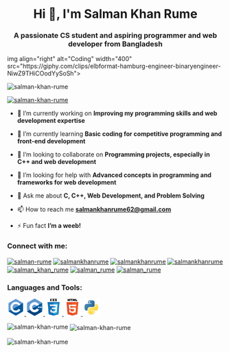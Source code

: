 <h1 align="center">Hi 👋, I'm Salman Khan Rume</h1>
<h3 align="center">A passionate CS student and aspiring programmer and web developer from Bangladesh</h3>
img align="right" alt="Coding" width="400" src="https://giphy.com/clips/elbformat-hamburg-engineer-binaryengineer-NiwZ9THiCOodYySoSh">


<p align="left"> <img src="https://komarev.com/ghpvc/?username=salman-khan-rume&label=Profile%20views&color=0e75b6&style=flat" alt="salman-khan-rume" /> </p>

<p align="left"> <a href="https://github.com/ryo-ma/github-profile-trophy"><img src="https://github-profile-trophy.vercel.app/?username=salman-khan-rume" alt="salman-khan-rume" /></a> </p>

- 🔭 I’m currently working on **Improving my programming skills and web development expertise**

- 🌱 I’m currently learning **Basic coding for competitive programming and front-end development**

- 👯 I’m looking to collaborate on **Programming projects, especially in C++ and web development**

- 🤝 I’m looking for help with **Advanced concepts in programming and frameworks for web development**

- 💬 Ask me about **C, C++, Web Development, and Problem Solving**

- 📫 How to reach me **salmankhanrume62@gmail.com**

- ⚡ Fun fact **I’m a weeb!**

<h3 align="left">Connect with me:</h3>
<p align="left">
<a href="https://linkedin.com/in/salman-rume" target="blank"><img align="center" src="https://raw.githubusercontent.com/rahuldkjain/github-profile-readme-generator/master/src/images/icons/Social/linked-in-alt.svg" alt="salman-rume" height="30" width="40" /></a>
<a href="https://fb.com/salmankhanrume" target="blank"><img align="center" src="https://raw.githubusercontent.com/rahuldkjain/github-profile-readme-generator/master/src/images/icons/Social/facebook.svg" alt="salmankhanrume" height="30" width="40" /></a>
<a href="https://instagram.com/salmankhanrume" target="blank"><img align="center" src="https://raw.githubusercontent.com/rahuldkjain/github-profile-readme-generator/master/src/images/icons/Social/instagram.svg" alt="salmankhanrume" height="30" width="40" /></a>
<a href="https://www.codechef.com/users/salmankhanrume" target="blank"><img align="center" src="https://cdn.jsdelivr.net/npm/simple-icons@3.1.0/icons/codechef.svg" alt="salmankhanrume" height="30" width="40" /></a>
<a href="https://www.hackerrank.com/salman_khan_rume" target="blank"><img align="center" src="https://raw.githubusercontent.com/rahuldkjain/github-profile-readme-generator/master/src/images/icons/Social/hackerrank.svg" alt="salman_khan_rume" height="30" width="40" /></a>
<a href="https://codeforces.com/profile/salman_rume" target="blank"><img align="center" src="https://raw.githubusercontent.com/rahuldkjain/github-profile-readme-generator/master/src/images/icons/Social/codeforces.svg" alt="salman_rume" height="30" width="40" /></a>
<a href="https://www.leetcode.com/salman_rume" target="blank"><img align="center" src="https://raw.githubusercontent.com/rahuldkjain/github-profile-readme-generator/master/src/images/icons/Social/leet-code.svg" alt="salman_rume" height="30" width="40" /></a>
</p>

<h3 align="left">Languages and Tools:</h3>
<p align="left"> <a href="https://www.cprogramming.com/" target="_blank" rel="noreferrer"> <img src="https://raw.githubusercontent.com/devicons/devicon/master/icons/c/c-original.svg" alt="c" width="40" height="40"/> </a> <a href="https://www.w3schools.com/cpp/" target="_blank" rel="noreferrer"> <img src="https://raw.githubusercontent.com/devicons/devicon/master/icons/cplusplus/cplusplus-original.svg" alt="cplusplus" width="40" height="40"/> </a> <a href="https://www.w3schools.com/css/" target="_blank" rel="noreferrer"> <img src="https://raw.githubusercontent.com/devicons/devicon/master/icons/css3/css3-original-wordmark.svg" alt="css3" width="40" height="40"/> </a> <a href="https://www.w3.org/html/" target="_blank" rel="noreferrer"> <img src="https://raw.githubusercontent.com/devicons/devicon/master/icons/html5/html5-original-wordmark.svg" alt="html5" width="40" height="40"/> </a> <a href="https://www.python.org" target="_blank" rel="noreferrer"> <img src="https://raw.githubusercontent.com/devicons/devicon/master/icons/python/python-original.svg" alt="python" width="40" height="40"/> </a> </p>

<p><img align="left" src="https://github-readme-stats.vercel.app/api/top-langs?username=salman-khan-rume&show_icons=true&locale=en&layout=compact" alt="salman-khan-rume" /></p>

<p>&nbsp;<img align="center" src="https://github-readme-stats.vercel.app/api?username=salman-khan-rume&show_icons=true&locale=en" alt="salman-khan-rume" /></p>

<p><img align="center" src="https://github-readme-streak-stats.herokuapp.com/?user=salman-khan-rume&" alt="salman-khan-rume" /></p>
